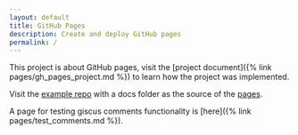 ```yaml
---
layout: default
title: GitHub Pages
description: Create and deploy GitHub pages
permalink: /
---
```

This project is about GitHub pages, visit the [project document]({% link pages/gh_pages_project.md %}) to learn how the project was implemented.

Visit the [example repo](https://github.com/gh-pages-project/project-repo) with a docs folder as the source of the [pages](https://gh-pages-project.github.io/project-repo/).

A page for testing giscus comments functionality is [here]({% link pages/test_comments.md %}).
